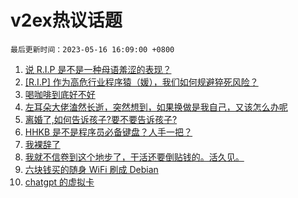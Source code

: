 # v2ex热议话题

`最后更新时间：2023-05-16 16:09:00 +0800`

1. [说 R.I.P 是不是一种母语羞涩的表现？](https://www.v2ex.com/t/940306)
1. [[R.I.P] 作为高危行业程序猿（媛），我们如何规避猝死风险？](https://www.v2ex.com/t/940169)
1. [喝咖啡到底好不好](https://www.v2ex.com/t/940287)
1. [左耳朵大佬溘然长逝，突然想到，如果换做是我自己，又该怎么办呢](https://www.v2ex.com/t/940237)
1. [离婚了,如何告诉孩子?要不要告诉孩子?](https://www.v2ex.com/t/940203)
1. [HHKB 是不是程序员必备键盘？人手一把？](https://www.v2ex.com/t/940375)
1. [我裸辞了](https://www.v2ex.com/t/940275)
1. [我就不信卷到这个地步了，干活还要倒贴钱的。活久见。](https://www.v2ex.com/t/940384)
1. [六块钱买的随身 WiFi 刷成 Debian](https://www.v2ex.com/t/940162)
1. [chatgpt 的虚拟卡](https://www.v2ex.com/t/940184)

